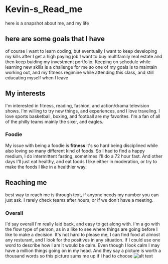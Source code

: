 # Kevin-s_Read_me

here is a snapshot about me, and my life

## here are some goals that I have

of course I want to learn coding, but eventually I want to keep developing my kills
after I get a high paying job I want to buy multifamily real estate and then keep buiding my investment portfolio.
Keeping on schedule while learning new skills is a challenge for me
so one of my goals is to maintain working out, and my fitness regimine while attending this class, and still educating myself when I leave

## My interests

I'm interested in fitness, reading, fashion, and action/drama television shows.
I'm willing to try new things, and experiences, and I love traveling.
I love sports basketball, boxing, and football are my favorites.
I'm a fan of all of the philly teams mainly the sixer, and eagles.

### Foodie

My issue with being a foodie is **fitness**
it's so hard being disciplined while also loving so many different kind of foods.
So I had to find a happy medium, I do intermittent fasting, sometimes I'll do a 72 hour fast.
And other days I'll just eat healthy, and eat foods I like either in moderation, or try to make the foods I like in a healthier way.

## Reaching me
best way to reach me is through text, if anyone needs my number you can just ask.
I rarely check teams after hours, or if we don't have a meeting. 






### Overall

I'd say overall I'm really laid back, and easy to get along with.
I'm a go with the flow type of person, as in a like to see where things are going before I like to make a decision.
It's not hard to please me, I can find food at almost any resturant, and I look for the positives in any situation.
If I could use one word to describe how I am it would be calm.
Even though I look calm I may have a million things going on in my head.
And they say a picture is worth a thousand words so this picture sums me up if I had to choose ![alt text](https://tenor.com/view/lion-king-hakuna-matata-timone-pumba-simba-gif-16070198)